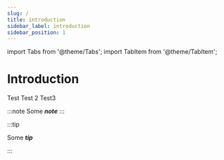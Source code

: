 ```yaml
---
slug: /
title: introduction
sidebar_label: introduction
sidebar_position: 1
---
```


import Tabs from '@theme/Tabs';
import TabItem from '@theme/TabItem';

# Introduction

<Tabs>
	<TabItem value="book" lable="Book">
		Test
	</TabItem>
	<TabItem value="musik" lable="Music">
		Test 2
	</TabItem>
	<TabItem value="art" lable="art">
		Test3
	</TabItem>
</Tabs>

:::note
Some ***note***
:::

:::tip

Some ***tip***

:::
